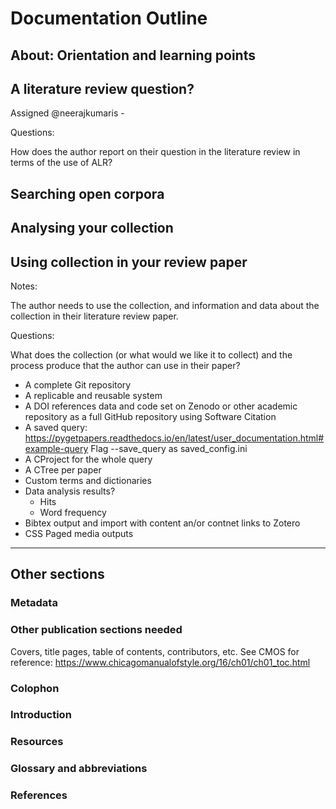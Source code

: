 # Documentation Outline

## About: Orientation and learning points

## A literature review question?

Assigned @neerajkumaris - 

Questions: 

How does the author report on their question in the literature review in terms of the use of ALR?

## Searching open corpora

## Analysing your collection

## Using collection in your review paper

Notes: 

The author needs to use the collection, and information and data about the collection in their literature review paper. 

Questions:

What does the collection (or what would we like it to collect) and the process produce that the author can use in their paper?

  - A complete Git repository
  - A replicable and reusable system
  - A DOI references data and code set on Zenodo or other academic repository as a full GitHub repository using Software Citation
  - A saved query: https://pygetpapers.readthedocs.io/en/latest/user_documentation.html#example-query Flag --save_query as saved_config.ini
  - A CProject for the whole query
  - A CTree per paper
  - Custom terms and dictionaries
  - Data analysis results?
    - Hits
    - Word frequency
  - Bibtex output and import with content an/or contnet links to Zotero
  - CSS Paged media outputs



---

## Other sections

### Metadata

### Other publication sections needed

Covers, title pages, table of contents, contributors, etc. See CMOS for reference: https://www.chicagomanualofstyle.org/16/ch01/ch01_toc.html

### Colophon

### Introduction

### Resources

### Glossary and abbreviations

### References


